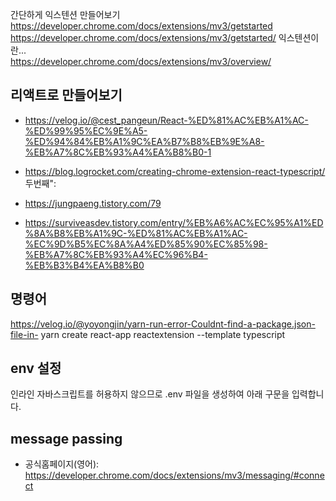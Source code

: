 간단하게 익스텐션 만들어보기  
https://developer.chrome.com/docs/extensions/mv3/getstarted
https://developer.chrome.com/docs/extensions/mv3/getstarted/
익스텐션이란...  
https://developer.chrome.com/docs/extensions/mv3/overview/

## 리액트로 만들어보기

* https://velog.io/@cest_pangeun/React-%ED%81%AC%EB%A1%AC-%ED%99%95%EC%9E%A5-%ED%94%84%EB%A1%9C%EA%B7%B8%EB%9E%A8-%EB%A7%8C%EB%93%A4%EA%B8%B0-1
  

* https://blog.logrocket.com/creating-chrome-extension-react-typescript/
두번째": 

* https://jungpaeng.tistory.com/79

* https://surviveasdev.tistory.com/entry/%EB%A6%AC%EC%95%A1%ED%8A%B8%EB%A1%9C-%ED%81%AC%EB%A1%AC-%EC%9D%B5%EC%8A%A4%ED%85%90%EC%85%98-%EB%A7%8C%EB%93%A4%EC%96%B4-%EB%B3%B4%EA%B8%B0

## 명령어

https://velog.io/@yoyongjin/yarn-run-error-Couldnt-find-a-package.json-file-in-
yarn create react-app reactextension  --template typescript

## env 설정
인라인 자바스크립트를 허용하지 않으므로 .env 파일을 생성하여 아래 구문을 입력합니다.

## message passing
* 공식홈페이지(영어): https://developer.chrome.com/docs/extensions/mv3/messaging/#connect

